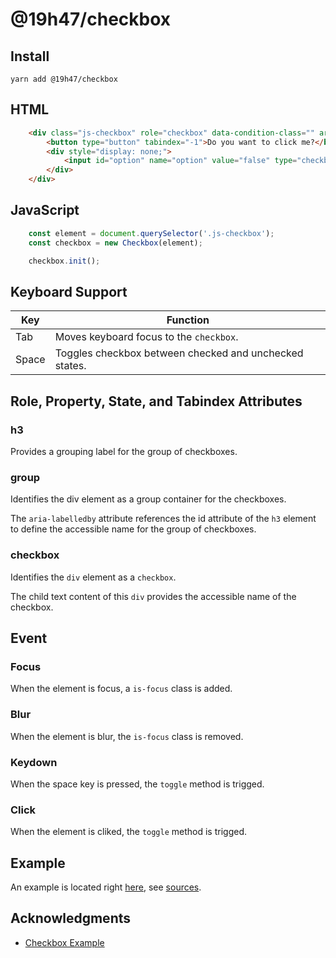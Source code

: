 # @19h47/checkbox

## Install

```
yarn add @19h47/checkbox
```

## HTML

```html
	<div class="js-checkbox" role="checkbox" data-condition-class="" aria-checked="false">
		<button type="button" tabindex="-1">Do you want to click me?</button>
		<div style="display: none;">
			<input id="option" name="option" value="false" type="checkbox">
		</div>
	</div>
```

## JavaScript

```javascript
	const element = document.querySelector('.js-checkbox');
	const checkbox = new Checkbox(element);

	checkbox.init();
```

## Keyboard Support

Key   | Function
----- | -------
Tab   | Moves keyboard focus to the `checkbox`.
Space |	Toggles checkbox between checked and unchecked states.

## Role, Property, State, and Tabindex Attributes

### h3

Provides a grouping label for the group of checkboxes.

### group

Identifies the div element as a group container for the checkboxes.

The `aria-labelledby` attribute references the id attribute of the `h3` element to define the accessible name for the group of checkboxes.

### checkbox

Identifies the `div` element as a `checkbox`.

The child text content of this `div` provides the accessible name of the checkbox.

## Event

### Focus

When the element is focus, a `is-focus` class is added.

### Blur

When the element is blur, the `is-focus` class is removed.

### Keydown

When the space key is pressed, the `toggle` method is trigged.

### Click

When the element is cliked, the `toggle` method is trigged.

## Example

An example is located right [here](https://19h47.github.io/19h47-checkbox/), see [sources](/docs/index.html).

## Acknowledgments

- [Checkbox Example](https://www.w3.org/TR/wai-aria-practices/examples/checkbox/checkbox-2/checkbox-2.html)
